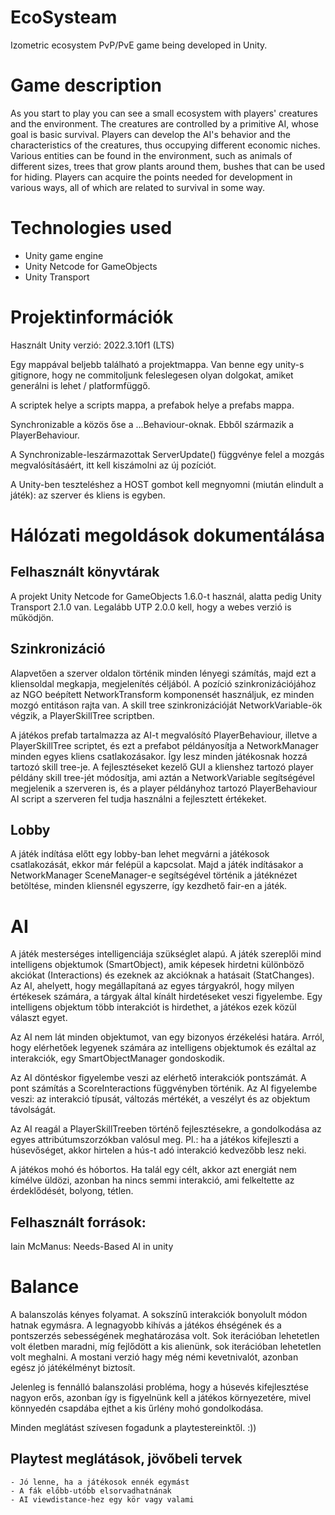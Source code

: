 # EcoSysteam

Izometric ecosystem PvP/PvE game being developed in Unity.
# Game description
As you start to play you can see a small ecosystem with players' creatures and the environment. The creatures are controlled by a primitive AI, whose goal is basic survival. Players can develop the AI's behavior and the characteristics of the creatures, thus occupying different economic niches. Various entities can be found in the environment, such as animals of different sizes, trees that grow plants around them, bushes that can be used for hiding. Players can acquire the points needed for development in various ways, all of which are related to survival in some way.
# Technologies used
* Unity game engine
* Unity Netcode for GameObjects
* Unity Transport

# Projektinformációk

Használt Unity verzió: 2022.3.10f1 (LTS)

Egy mappával beljebb található a projektmappa. Van benne egy unity-s gitignore, hogy ne commitoljunk feleslegesen olyan dolgokat, amiket generálni is lehet / platformfüggő.

A scriptek helye a scripts mappa, a prefabok helye a prefabs mappa.

Synchronizable a közös őse a ...Behaviour-oknak. Ebből származik a PlayerBehaviour.

A Synchronizable-leszármazottak ServerUpdate() függvénye felel a mozgás megvalósításáért, itt kell kiszámolni az új pozíciót.

A Unity-ben teszteléshez a HOST gombot kell megnyomni (miután elindult a játék): az szerver és kliens is egyben.

# Hálózati megoldások dokumentálása

## Felhasznált könyvtárak

A projekt Unity Netcode for GameObjects 1.6.0-t használ, alatta pedig Unity Transport 2.1.0 van. Legalább UTP 2.0.0 kell, hogy a webes verzió is működjön.

## Szinkronizáció

Alapvetően a szerver oldalon történik minden lényegi számítás, majd ezt a kliensoldal megkapja, megjelenítés céljából. A pozíció szinkronizációjához az NGO beépített NetworkTransform komponensét használjuk, ez minden mozgó entitáson rajta van. A skill tree szinkronizációját NetworkVariable-ök végzik, a PlayerSkillTree scriptben.

A játékos prefab tartalmazza az AI-t megvalósító PlayerBehaviour, illetve a PlayerSkillTree scriptet, és ezt a prefabot példányosítja a NetworkManager minden egyes kliens csatlakozásakor. Így lesz minden játékosnak hozzá tartozó skill tree-je. A fejlesztéseket kezelő GUI a klienshez tartozó player példány skill tree-jét módosítja, ami aztán a NetworkVariable segítségével megjelenik a szerveren is, és a player példányhoz tartozó PlayerBehaviour AI script a szerveren fel tudja használni a fejlesztett értékeket.

## Lobby

A játék indítása előtt egy lobby-ban lehet megvárni a játékosok csatlakozását, ekkor már felépül a kapcsolat. Majd a játék indításakor a NetworkManager SceneManager-e segítségével történik a játéknézet betöltése, minden kliensnél egyszerre, így kezdhető fair-en a játék.

# AI

A játék mesterséges intelligenciája szükséglet alapú.
A játék szereplői mind intelligens objektumok (SmartObject), amik képesek hirdetni különböző akciókat (Interactions)
és ezeknek az akcióknak a hatásait (StatChanges).
Az AI, ahelyett, hogy megállapítaná az egyes tárgyakról, hogy milyen értékesek számára, a tárgyak által kínált hirdetéseket veszi figyelembe.
Egy intelligens objektum több interakciót is hirdethet, a játékos ezek közül választ egyet.

Az AI nem lát minden objektumot, van egy bizonyos érzékelési határa.
Arról, hogy elérhetőek legyenek számára az intelligens objektumok és ezáltal az interakciók, egy SmartObjectManager gondoskodik.

Az AI döntéskor figyelembe veszi az elérhető interakciók pontszámát.
A pont számítás a ScoreInteractions függvényben történik. 
Az AI figyelembe veszi: az interakció típusát, változás mértékét, a veszélyt és az objektum távolságát.

Az AI reagál a PlayerSkillTreeben történő fejlesztésekre, a gondolkodása az egyes attribútumszorzókban valósul meg.
Pl.: ha a játékos kifejleszti a húsevőséget, akkor hirtelen a hús-t adó interakció kedvezőbb lesz neki.

A játékos mohó és hóbortos. Ha talál egy célt, akkor azt energiát nem kímélve üldözi, azonban ha nincs semmi interakció, ami felkeltette az érdeklődését, bolyong, tétlen.

## Felhasznált források:

Iain McManus: Needs-Based AI in unity

# Balance

A balanszolás kényes folyamat. A sokszínű interakciók bonyolult módon hatnak egymásra.
A legnagyobb kihívás a játékos éhségének és a pontszerzés sebességének meghatározása volt.
Sok iterációban lehetetlen volt életben maradni, míg fejlődött a kis alienünk, sok iterációban lehetetlen volt meghalni.
A mostani verzió hagy még némi kevetnivalót, azonban egész jó játékélményt biztosít.

Jelenleg is fennálló balanszolási probléma, hogy a húsevés kifejlesztése nagyon erős, azonban így is figyelnünk kell a játékos környezetére, mivel könnyedén csapdába ejthet a kis űrlény mohó gondolkodása.

Minden meglátást szívesen fogadunk a playtestereinktől. :))

## Playtest meglátások, jövőbeli tervek
    - Jó lenne, ha a játékosok ennék egymást
    - A fák előbb-utóbb elsorvadhatnának
    - AI viewdistance-hez egy kör vagy valami
